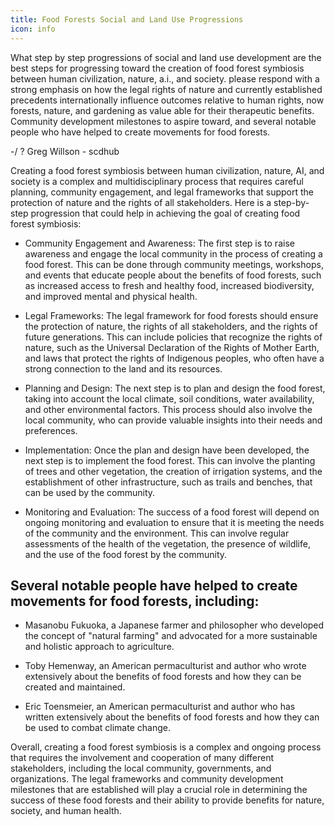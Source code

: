 ```yaml
---
title: Food Forests Social and Land Use Progressions
icon: info
---
```


What step by step progressions of social and land use development are the best steps for progressing toward the creation of food forest symbiosis between human civilization, nature, a.i., and society. please respond with a strong emphasis on how the legal rights of nature and currently established precedents internationally influence outcomes relative to human rights, now forests, nature, and gardening as value able for their therapeutic benefits.  Community development milestones to aspire toward, and several notable people who have helped to create movements for food forests.

-/ ? Greg Willson - scdhub

Creating a food forest symbiosis between human civilization, nature, AI, and society is a complex and multidisciplinary process that requires careful planning, community engagement, and legal frameworks that support the protection of nature and the rights of all stakeholders. Here is a step-by-step progression that could help in achieving the goal of creating food forest symbiosis:

- Community Engagement and Awareness: The first step is to raise awareness and engage the local community in the process of creating a food forest. This can be done through community meetings, workshops, and events that educate people about the benefits of food forests, such as increased access to fresh and healthy food, increased biodiversity, and improved mental and physical health.

- Legal Frameworks: The legal framework for food forests should ensure the protection of nature, the rights of all stakeholders, and the rights of future generations. This can include policies that recognize the rights of nature, such as the Universal Declaration of the Rights of Mother Earth, and laws that protect the rights of Indigenous peoples, who often have a strong connection to the land and its resources.

- Planning and Design: The next step is to plan and design the food forest, taking into account the local climate, soil conditions, water availability, and other environmental factors. This process should also involve the local community, who can provide valuable insights into their needs and preferences.

- Implementation: Once the plan and design have been developed, the next step is to implement the food forest. This can involve the planting of trees and other vegetation, the creation of irrigation systems, and the establishment of other infrastructure, such as trails and benches, that can be used by the community.

- Monitoring and Evaluation: The success of a food forest will depend on ongoing monitoring and evaluation to ensure that it is meeting the needs of the community and the environment. This can involve regular assessments of the health of the vegetation, the presence of wildlife, and the use of the food forest by the community.

## Several notable people have helped to create movements for food forests, including:

- Masanobu Fukuoka, a Japanese farmer and philosopher who developed the concept of "natural farming" and advocated for a more sustainable and holistic approach to agriculture.

- Toby Hemenway, an American permaculturist and author who wrote extensively about the benefits of food forests and how they can be created and maintained.

- Eric Toensmeier, an American permaculturist and author who has written extensively about the benefits of food forests and how they can be used to combat climate change.

Overall, creating a food forest symbiosis is a complex and ongoing process that requires the involvement and cooperation of many different stakeholders, including the local community, governments, and organizations. The legal frameworks and community development milestones that are established will play a crucial role in determining the success of these food forests and their ability to provide benefits for nature, society, and human health.


